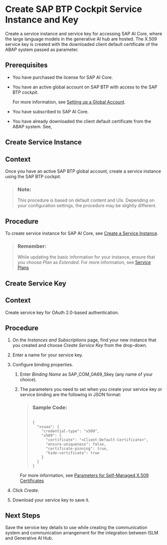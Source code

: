<!-- loio9cd044550da94218ba18ffcb8bfb01b7 -->

# Create SAP BTP Cockpit Service Instance and Key

Create a service instance and service key for accessing SAP AI Core, where the large language models in the generative AI hub are hosted. The X.509 service key is created with the downloaded client default certificate of the ABAP system passed as parameter.



<a name="loio9cd044550da94218ba18ffcb8bfb01b7__prereq_cw2_s2f_jdc"/>

## Prerequisites

-   You have purchased the license for SAP AI Core.

-   You have an active global account on SAP BTP with access to the SAP BTP cockpit.

    For more information, see [Setting up a Global Account](https://help.sap.com/viewer/65de2977205c403bbc107264b8eccf4b/Cloud/en-US/667f34ba9222450491c2b848cd17e189.html).

-   You have subscribed to SAP AI Core.

-   You have already downloaded the client default certificate from the ABAP system. See,  <?sap-ot O2O class="- topic/xref " href="5432f7c2b3e44eb2aaaa772a7623a1ae.xml" text="" desc="" xtrc="xref:2" xtrf="file:/home/builder/src/dita-all/jjq1673438782153/loio2080d0faf9d84ce6aa14caa4caa32935_en-US/src/content/localization/en-us/9cd044550da94218ba18ffcb8bfb01b7.xml" output-class="" outputTopicFile="file:/home/builder/tp.net.sf.dita-ot/2.3/plugins/com.elovirta.dita.markdown_1.3.0/xsl/dita2markdownImpl.xsl" ?> 


<a name="task_o12_p2x_mdc"/>

<!-- task\_o12\_p2x\_mdc -->

## Create Service Instance



<a name="task_o12_p2x_mdc__context_mhx_r2x_mdc"/>

## Context

Once you have an active SAP BTP global account, create a service instance using the SAP BTP cockpit.

> ### Note:  
> This procedure is based on default content and UIs. Depending on your configuration settings, the procedure may be slightly different.



<a name="task_o12_p2x_mdc__steps_dmj_s2x_mdc"/>

## Procedure

To create service instance for SAP AI Core, see [Create a Service Instance](https://help.sap.com/docs/sap-ai-core/sap-ai-core-service-guide/create-service-instance).

 > ### Remember:  
> While updating the basic information for your instance, ensure that you choose *Plan* as *Extended*. For more information, see [Service Plans](https://help.sap.com/docs/sap-ai-core/sap-ai-core-service-guide/service-plans)

 <a name="task_tr5_s2x_mdc"/>

<!-- task\_tr5\_s2x\_mdc -->

## Create Service Key



<a name="task_tr5_s2x_mdc__context_t25_xvv_ydc"/>

## Context

Create service key for OAuth 2.0-based authentication.



<a name="task_tr5_s2x_mdc__steps_up2_3md_ndc"/>

## Procedure

1.  On the *Instances and Subscriptions* page, find your new instance that you created and choose *Create Service Key* from the drop-down.

2.  Enter a name for your service key.

3.  Configure binding properties.

    1.  Enter *Binding Name* as SAP\_COM\_0A69\_Skey \(any name of your choice\).

    2.  The parameters you need to set when you create your service key or service binding are the following in JSON format:

        > ### Sample Code:  
        > ```
        > 
        > {
        >   "xsuaa": {
        >     "credential-type": "x509",
        >     "x509": {
        >       "certificate": "<Client-Default-Certificate>",
        >       "ensure-uniqueness": false,
        >       "certificate-pinning": true,
        >       "hide-certificate": true
        >     }
        >   }
        > }
        > ```

        For more information, see [Parameters for Self-Managed X.509 Certificates](https://help.sap.com/docs/btp/sap-business-technology-platform/parameters-for-self-managed-x-509-certificates?state=DRAFT&version=Cloud)


4.  Click *Create*.

5.  Download your service key to save it.




<a name="task_tr5_s2x_mdc__postreq_bnz_pxv_ydc"/>

## Next Steps

Save the service key details to use while creating the communication system and communication arrangement for the integration between ISLM and Generative AI Hub.

